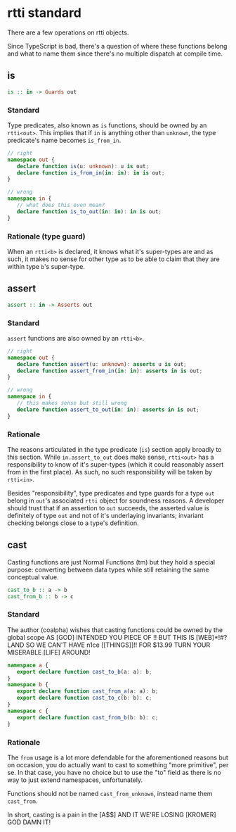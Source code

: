 # rtti standard

There are a few operations on rtti objects.

Since TypeScript is bad, there's a question of where these functions belong and
what to name them since there's no multiple dispatch at compile time.

## is

```hs
is :: in -> Guards out
```

### Standard

Type predicates, also known as `is` functions, should be owned by an `rtti<out>`.
This implies that if `in` is anything other than `unknown`, the type predicate's
name becomes `is_from_in`.

```ts
// right
namespace out {
   declare function is(u: unknown): u is out;
   declare function is_from_in(in: in): in is out;
}

// wrong
namespace in {
   // what does this even mean?
   declare function is_to_out(in: in): in is out;
}
```

### Rationale (type guard)

When an `rtti<b>` is declared, it knows what it's super-types are and as such,
it makes no sense for other type `a`s to be able to claim that they are within
type `b`'s super-type.

## assert

```hs
assert :: in -> Asserts out
```

### Standard

`assert` functions are also owned by an `rtti<b>`.

```ts
// right
namespace out {
   declare function assert(u: unknown): asserts u is out;
   declare function assert_from_in(in: in): asserts in is out;
}

// wrong
namespace in {
   // this makes sense but still wrong
   declare function assert_to_out(in: in): asserts in is out;
}
```

### Rationale

The reasons articulated in the type predicate (`is`) section apply broadly to
this section. While `in.assert_to_out` does make sense, `rtti<out>` has a
responsibility to know of it's super-types (which it could reasonably assert
from in the first place). As such, no such responsibility will be taken by
`rtti<in>`.

Besides "responsibility", type predicates and type guards for a type `out`
belong in `out`'s associated `rtti` object for soundness reasons. A developer
should trust that if an assertion to `out` succeeds, the asserted value is
definitely of type `out` and not of it's underlaying invariants; invariant
checking belongs close to a type's definition.

## cast

Casting functions are just Normal Functions (tm) but they hold a special
purpose: converting between data types while still retaining the same conceptual
value.

```hs
cast_to_b :: a -> b
cast_from_b :: b -> c
```

### Standard

The author (coalpha) wishes that casting functions could be owned by the global
scope AS \[GOD\] INTENDED YOU PIECE OF !! BUT THIS IS \[WEB\]*!#? LAND SO WE
CAN'T HAVE n1ce \[\[THINGS\]\]!! FOR $13.99 TURN YOUR MISERABLE \[LIFE\] AROUND!

```ts
namespace a {
   export declare function cast_to_b(a: a): b;
}
namespace b {
   export declare function cast_from_a(a: a): b;
   export declare function cast_to_c(b: b): c;
}
namespace c {
   export declare function cast_from_b(b: b): c;
}
```

### Rationale

The `from` usage is a lot more defendable for the aforementioned reasons but
on occasion, you do actually want to cast to something "more primitive", per se.
In that case, you have no choice but to use the "to" field as there is no way to
just extend namespaces, unfortunately.

Functions should not be named `cast_from_unknown`, instead name them `cast_from`.

In short, casting is a pain in the \[A$$\] AND IT WE'RE LOSING \[KROMER\] GOD
DAMN IT!
